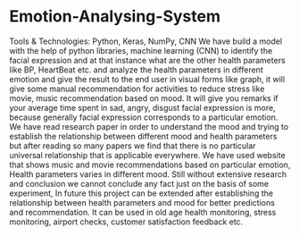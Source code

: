 # Emotion-Analysing-System
Tools & Technologies:
Python, Keras, NumPy, CNN
We have build a model with the help of python libraries, machine learning (CNN) to identify the facial expression and at that instance what are the other health parameters like BP, HeartBeat etc. and analyze the health parameters in different emotion and give the result to the end user in visual forms like graph, it will give some manual recommendation for activities to reduce stress like movie, music recommendation based on mood.
It will give you remarks if your average time spent in sad, angry, disgust facial expression is more, because generally facial expression corresponds to a particular emotion.
We have read research paper in order to understand the mood and trying to establish the relationship between different mood and health parameters but after reading so many papers we find that there is no particular universal relationship that is applicable everywhere. We have used website that shows music and movie recommendations based on particular emotion, Health parameters varies in different mood. Still without extensive research and conclusion we cannot conclude any fact just on the basis of some experiment, In future this project can be extended after establishing the relationship between health parameters and mood for better predictions and recommendation.
It can be used in old age health monitoring, stress monitoring, airport checks, customer satisfaction feedback etc.
